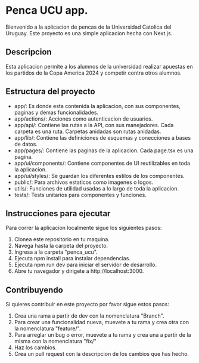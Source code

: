 # Penca UCU app.
Bienvenido a la aplicacion de pencas de la Universidad Catolica del Uruguay. Este proyecto es una simple aplicacion hecha con Next.js.

## Descripcion
Esta aplicacion permite a los alumnos de la universidad realizar apuestas en los partidos de la Copa America 2024 y competir contra otros alumnos.

## Estructura del proyecto
- app/: Es donde esta contenida la aplicacion, con sus componentes, paginas y demas funcionalidades.
- app/actions/: Acciones como autenticacion de usuarios.
- app/api/: Contiene las rutas a la API, con sus manejadores. Cada carpeta es una ruta. Carpetas anidadas son rutas anidadas.
- app/lib/: Contiene las definiciones de esquemas y conecciones a bases de datos.
- app/pages/: Contiene las paginas de la aplicacion. Cada page.tsx es una pagina.
- app/ui/components/: Contiene componentes de UI reutilizables en toda la aplicacion.
- app/ui/styles/: Se guardan los diferentes estilos de los componentes.
- public/: Para archivos estaticos como imagenes o logos.
- utils/: Funciones de utilidad usadas a lo largo de toda la aplicacion.
- tests/: Tests unitarios para componentes y funciones.

## Instrucciones para ejecutar
Para correr la aplicacion localmente sigue los siguientes pasos:

1. Clonea este repositorio en tu maquina.
2. Navega hasta la carpeta del proyecto.
3. Ingresa a la carpeta "penca_ucu".
4. Ejecuta npm install para instalar dependencias.
5. Ejecuta npm run dev para iniciar el servidor de desarrollo.
6. Abre tu navegador y dirigete a http://localhost:3000.

## Contribuyendo
Si quieres contribuir en este proyecto por favor sigue estos pasos:
1. Crea una rama a partir de dev con la nomenclatura "<nombreUsuario>Branch".
2. Para crear una funcionalidad nueva, muevete a tu rama y crea otra con la nomenclatura "feature/<funcionalidad>".
3. Para arreglar un bug o error, muevete a tu rama y crea una a partir de la misma con la nomenclatura "fix/<arreglo>"
4. Haz los cambios.
5. Crea un pull request con la descripcion de los cambios que has hecho.

